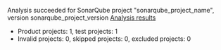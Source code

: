 Analysis succeeded for SonarQube project "sonarqube_project_name", version sonarqube_project_version [Analysis results](http://localhost:9000/dashboard/index/sonarqube_project_key)
- Product projects: 1, test projects: 1
- Invalid projects: 0, skipped projects: 0, excluded projects: 0
